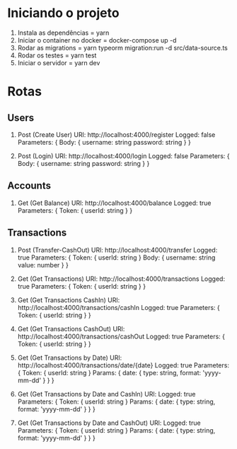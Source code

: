 Iniciando o projeto
===========================

1. Instala as dependências = yarn 
2. Iniciar o container no docker = docker-compose up -d 
3. Rodar as migrations = yarn typeorm migration:run -d src/data-source.ts 
4. Rodar os testes = yarn test
5. Iniciar o servidor = yarn dev

Rotas
===========================

Users
---------------------------
1. Post (Create User)
  URl: http://localhost:4000/register
  Logged: false
  Parameters: {
    Body: {
      username: string
      password: string
    }
  }

2. Post (Login)
  URl: http://localhost:4000/login
    Logged: false
    Parameters: {
      Body: {
        username: string
        password: string
      }
    }

Accounts
---------------------------
1. Get (Get Balance)
  URl: http://localhost:4000/balance
  Logged: true
  Parameters: {
    Token: {
      userId: string
    }
  }

Transactions
---------------------------
1. Post (Transfer-CashOut)
  URl: http://localhost:4000/transfer
  Logged: true
  Parameters: {
    Token: {
      userId: string
    }
    Body: {
      username: string
      value: number
    }
  }

2. Get (Get Transactions)
  URl: http://localhost:4000/transactions
  Logged: true
  Parameters: {
    Token: {
      userId: string
    }
  }

3. Get (Get Transactions CashIn)
  URl: http://localhost:4000/transactions/cashIn
  Logged: true
  Parameters: {
    Token: {
      userId: string
    }
  }

4. Get (Get Transactions CashOut)
  URl: http://localhost:4000/transactions/cashOut
  Logged: true
  Parameters: {
    Token: {
      userId: string
    }
  }

5. Get (Get Transactions by Date)
  URl: http://localhost:4000/transactions/date/{date}
  Logged: true
  Parameters: {
    Token: {
      userId: string
    }
    Params: {
      date: {
        type: string,
        format: 'yyyy-mm-dd'
      }
    }
  }

6. Get (Get Transactions by Date and CashIn)
  URl:
  Logged: true
  Parameters: {
    Token: {
      userId: string
    }
    Params: {
      date: {
        type: string,
        format: 'yyyy-mm-dd'
      }
    }
  }

7. Get (Get Transactions by Date and CashOut)
  URl:
  Logged: true
  Parameters: {
    Token: {
      userId: string
    }
    Params: {
      date: {
        type: string,
        format: 'yyyy-mm-dd'
      }
    }
  }